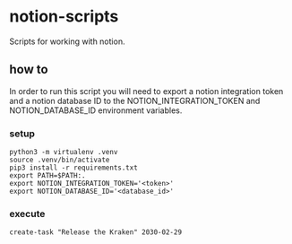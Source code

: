 # notion-scripts
Scripts for working with notion.

## how to
In order to run this script you will need to export a notion integration token
and a notion database ID to the NOTION_INTEGRATION_TOKEN and NOTION_DATABASE_ID
environment variables.

### setup
```
python3 -m virtualenv .venv
source .venv/bin/activate
pip3 install -r requirements.txt
export PATH=$PATH:.
export NOTION_INTEGRATION_TOKEN='<token>'
export NOTION_DATABASE_ID='<database_id>'
```

### execute
```
create-task "Release the Kraken" 2030-02-29
```
